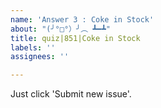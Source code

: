 ```yaml
---
name: 'Answer 3 : Coke in Stock'
about: "(╯°□°）╯︵ ┻━┻"
title: quiz|851|Coke in Stock
labels: ''
assignees: ''

---
```


Just click 'Submit new issue'.
